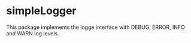 # simpleLogger
This package implements the logge interface with DEBUG, ERROR, INFO and WARN log levels.